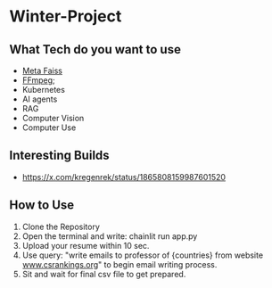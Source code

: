 # Winter-Project

## What Tech do you want to use

- [Meta Faiss](https://engineering.fb.com/2017/03/29/data-infrastructure/faiss-a-library-for-efficient-similarity-search/)
- [FFmpeg](https://www.ffmpeg.org/);
- Kubernetes
- AI agents
- RAG
- Computer Vision
- Computer Use

## Interesting Builds

- https://x.com/kregenrek/status/1865808159987601520

## How to Use

1) Clone the Repository
2) Open the terminal and write: chainlit run app.py
3) Upload your resume within 10 sec.
4) Use query: "write emails to professor of {countries} from website www.csrankings.org" to begin email writing process.
5) Sit and wait for final csv file to get prepared.
